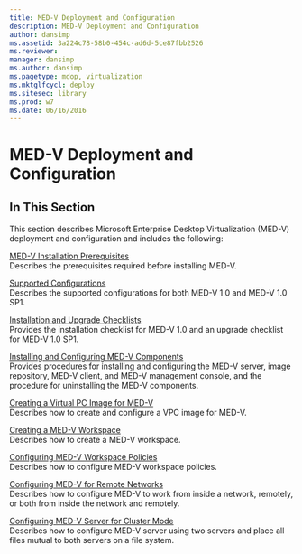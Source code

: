 ```yaml
---
title: MED-V Deployment and Configuration
description: MED-V Deployment and Configuration
author: dansimp
ms.assetid: 3a224c78-58b0-454c-ad6d-5ce87fbb2526
ms.reviewer: 
manager: dansimp
ms.author: dansimp
ms.pagetype: mdop, virtualization
ms.mktglfcycl: deploy
ms.sitesec: library
ms.prod: w7
ms.date: 06/16/2016
---
```



# MED-V Deployment and Configuration


## In This Section


This section describes Microsoft Enterprise Desktop Virtualization (MED-V) deployment and configuration and includes the following:

<a href="" id="med-v-installation-prerequisites"></a>[MED-V Installation Prerequisites](med-v-installation-prerequisites.md)  
Describes the prerequisites required before installing MED-V.

<a href="" id="supported-configurations"></a>[Supported Configurations](supported-configurationsmedv-orientation.md)  
Describes the supported configurations for both MED-V 1.0 and MED-V 1.0 SP1.

<a href="" id="installation-and-upgrade-checklists"></a>[Installation and Upgrade Checklists](installation-and-upgrade-checklists.md)  
Provides the installation checklist for MED-V 1.0 and an upgrade checklist for MED-V 1.0 SP1.

<a href="" id="installing-and-configuring-med-v-components"></a>[Installing and Configuring MED-V Components](installing-and-configuring-med-v-components.md)  
Provides procedures for installing and configuring the MED-V server, image repository, MED-V client, and MED-V management console, and the procedure for uninstalling the MED-V components.

<a href="" id="creating-a-virtual-pc-image-for-med-v"></a>[Creating a Virtual PC Image for MED-V](creating-a-virtual-pc-image-for-med-v.md)  
Describes how to create and configure a VPC image for MED-V.

<a href="" id="creating-a-med-v-workspace"></a>[Creating a MED-V Workspace](creating-a-med-v-workspacemedv-10-sp1.md)  
Describes how to create a MED-V workspace.

<a href="" id="configuring-med-v-workspace-policies"></a>[Configuring MED-V Workspace Policies](configuring-med-v-workspace-policies.md)  
Describes how to configure MED-V workspace policies.

<a href="" id="configuring-med-v-for-remote-networks"></a>[Configuring MED-V for Remote Networks](configuring-med-v-for-remote-networks.md)  
Describes how to configure MED-V to work from inside a network, remotely, or both from inside the network and remotely.

<a href="" id="configuring-med-v-server-for-cluster-mode"></a>[Configuring MED-V Server for Cluster Mode](configuring-med-v-server-for-cluster-mode.md)  
Describes how to configure MED-V server using two servers and place all files mutual to both servers on a file system.

 

 





